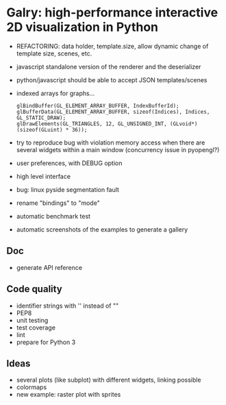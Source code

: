 Galry: high-performance interactive 2D visualization in Python
==============================================================

  * REFACTORING: data holder, template.size, allow dynamic change of template
    size, scenes, etc.
  * javascript standalone version of the renderer and the deserializer
  * python/javascript should be able to accept JSON templates/scenes
  
  * indexed arrays for graphs...
  
        glBindBuffer(GL_ELEMENT_ARRAY_BUFFER, IndexBufferId);
        glBufferData(GL_ELEMENT_ARRAY_BUFFER, sizeof(Indices), Indices, GL_STATIC_DRAW);
        glDrawElements(GL_TRIANGLES, 12, GL_UNSIGNED_INT, (GLvoid*)(sizeof(GLuint) * 36));

  
  * try to reproduce bug with violation memory access when there are several
    widgets within a main window (concurrency issue in pyopengl?)
  * user preferences, with DEBUG option
  * high level interface
  * bug: linux pyside segmentation fault
  * rename "bindings" to "mode"
  
  * automatic benchmark test
  * automatic screenshots of the examples to generate a gallery
  
Doc
---
  * generate API reference

Code quality
------------
  * identifier strings with '' instead of ""
  * PEP8
  * unit testing
  * test coverage
  * lint
  * prepare for Python 3

Ideas
-----
  * several plots (like subplot) with different widgets, linking possible
  * colormaps
  * new example: raster plot with sprites
  
